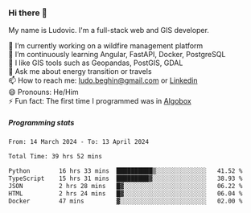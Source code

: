 ### Hi there 👋

My name is Ludovic. I'm a full-stack web and GIS developer.

 🔭 I’m currently working on a wildfire management platform<br/>
 🌱 I’m continuously learning Angular, FastAPI, Docker, PostgreSQL<br/>
 👯 I like GIS tools such as Geopandas, PostGIS, GDAL<br/>
 💬 Ask me about energy transition or travels<br/>
 📫 How to reach me: ludo.beghin@gmail.com or [Linkedin](https://www.linkedin.com/in/ludovic-beghin/)<br/>
 😄 Pronouns: He/Him<br/>
 ⚡ Fun fact: The first time I programmed was in [Algobox](https://fr.wikipedia.org/wiki/Algobox)<br/>

##### Programming stats
<!--START_SECTION:waka-->

```txt
From: 14 March 2024 - To: 13 April 2024

Total Time: 39 hrs 52 mins

Python        16 hrs 33 mins  ██████████▒░░░░░░░░░░░░░░   41.52 %
TypeScript    15 hrs 31 mins  █████████▓░░░░░░░░░░░░░░░   38.93 %
JSON          2 hrs 28 mins   █▓░░░░░░░░░░░░░░░░░░░░░░░   06.22 %
HTML          2 hrs 24 mins   █▓░░░░░░░░░░░░░░░░░░░░░░░   06.04 %
Docker        47 mins         ▓░░░░░░░░░░░░░░░░░░░░░░░░   02.00 %
```

<!--END_SECTION:waka-->
